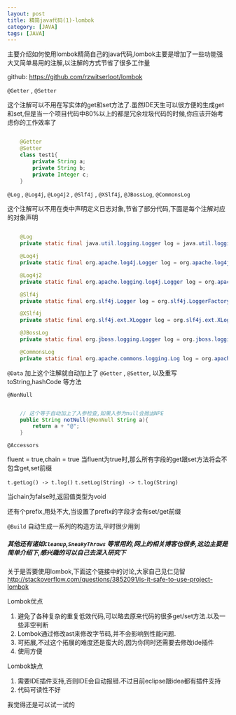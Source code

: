 ```yaml
---
layout: post
title: 精简java代码(1)-lombok
category: [JAVA]
tags: [JAVA]
---
```


主要介绍如何使用lombok精简自己的java代码,lombok主要是增加了一些功能强大又简单易用的注解,以注解的方式节省了很多工作量

github:  <https://github.com/rzwitserloot/lombok>

`@Getter` , `@Setter`

这个注解可以不用在写实体的get和set方法了.虽然IDE天生可以很方便的生成get和set,但是当一个项目代码中80%以上的都是冗余垃圾代码的时候,你应该开始考虑你的工作效率了

```JAVA

	@Getter
    @Setter
    class test1{
        private String a;
        private String b;
        private Integer c;
    }

```

`@Log` , `@Log4j`, `@Log4j2` , `@Slf4j` , `@XSlf4j`, `@JBossLog`, `@CommonsLog`

这个注解可以不用在类中声明定义日志对象,节省了部分代码,下面是每个注解对应的对象声明

```JAVA

	@Log 
	private static final java.util.logging.Logger log = java.util.logging.Logger.getLogger(LogExample.class.getName());

	@Log4j
	private static final org.apache.log4j.Logger log = org.apache.log4j.Logger.getLogger(LogExample.class);

	@Log4j2
	private static final org.apache.logging.log4j.Logger log = org.apache.logging.log4j.LogManager.getLogger(LogExample.class);

	@Slf4j
	private static final org.slf4j.Logger log = org.slf4j.LoggerFactory.getLogger(LogExample.class);

	@XSlf4j
	private static final org.slf4j.ext.XLogger log = org.slf4j.ext.XLoggerFactory.getXLogger(LogExample.class);

	@JBossLog
	private static final org.jboss.logging.Logger log = org.jboss.logging.Logger.getLogger(LogExample.class);

	@CommonsLog
	private static final org.apache.commons.logging.Log log = org.apache.commons.logging.LogFactory.getLog(LogExample.class);

```

`@Data` 加上这个注解就自动加上了 `@Getter` , `@Setter`, 以及重写toString,hashCode 等方法 

`@NonNull`

```JAVA

	// 这个等于自动加上了入参检查,如果入参为null会抛出NPE
	public String notNull(@NonNull String a){
        return a + "@";
    }

```

`@Accessors`

fluent = true,chain = true
当fluent为true时,那么所有字段的get跟set方法将会不包含get,set前缀

``` t.getLog() -> t.log() ```
``` t.setLog(String) -> t.log(String) ```

当chain为false时,返回值类型为void

还有个prefix,用处不大,当设置了prefix的字段才会有set/get前缀


`@Build` 自动生成一系列的构造方法,平时很少用到

##### 其他还有诸如`Cleanup`,`SneakyThrows` 等常用的,网上的相关博客也很多,这边主要是简单介绍下,感兴趣的可以自己去深入研究下

关于是否要使用lombok,下面这个链接中的讨论,大家自己见仁见智
http://stackoverflow.com/questions/3852091/is-it-safe-to-use-project-lombok

Lombok优点
1. 避免了各种复杂的重复低效代码,可以略去原来代码的很多get/set方法.以及一些非空判断
2. Lombok通过修改ast来修改字节码,并不会影响到性能问题.
3. 可拓展,不过这个拓展的难度还是蛮大的,因为你同时还需要去修改ide插件
4. 使用方便

Lombok缺点
1. 需要IDE插件支持,否则IDE会自动报错.不过目前eclipse跟idea都有插件支持
2. 代码可读性不好

我觉得还是可以试一试的


